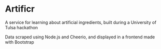 Artificr
========

A service for learning about artificial ingredients, built during a University of Tulsa hackathon

Data scraped using Node.js and Cheerio, and displayed in a frontend made with Bootstrap